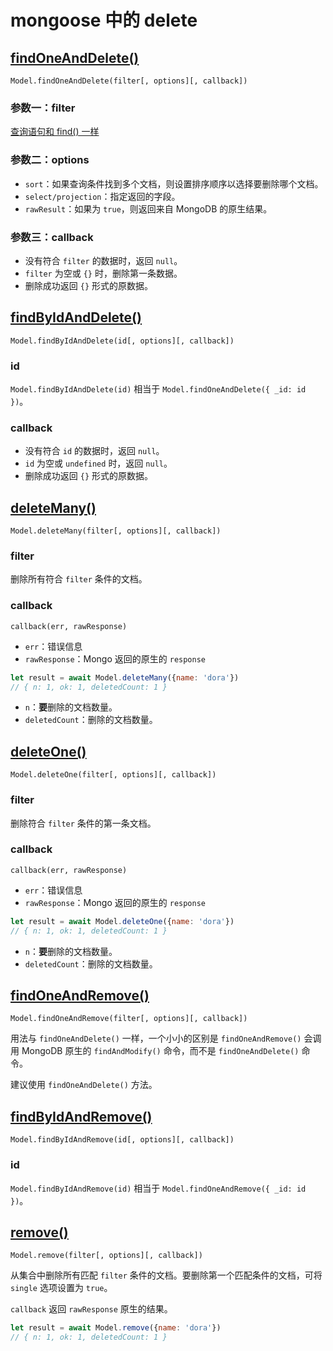 # mongoose 中的 delete

## [findOneAndDelete()](https://mongoosejs.com/docs/api/model.html#model_Model.findOneAndDelete)

`Model.findOneAndDelete(filter[, options][, callback])`

### 参数一：filter

[查询语句和 find() 一样](https://segmentfault.com/a/1190000021010300)

### 参数二：options

- `sort`：如果查询条件找到多个文档，则设置排序顺序以选择要删除哪个文档。
- `select/projection`：指定返回的字段。
- `rawResult`：如果为 `true`，则返回来自 MongoDB 的原生结果。

### 参数三：callback

- 没有符合 `filter` 的数据时，返回 `null`。
- `filter` 为空或 `{}` 时，删除第一条数据。
- 删除成功返回 `{}` 形式的原数据。

## [findByIdAndDelete()](https://mongoosejs.com/docs/api/model.html#model_Model.findByIdAndDelete)

`Model.findByIdAndDelete(id[, options][, callback])`

### id

`Model.findByIdAndDelete(id)` 相当于 `Model.findOneAndDelete({ _id: id })`。

### callback

- 没有符合 `id` 的数据时，返回 `null`。
- `id` 为空或 `undefined` 时，返回  `null`。
- 删除成功返回 `{}` 形式的原数据。

## [deleteMany()](https://mongoosejs.com/docs/api/model.html#model_Model.deleteMany)

`Model.deleteMany(filter[, options][, callback])`

### filter

删除所有符合 `filter` 条件的文档。

### callback

`callback(err, rawResponse)`

- `err`：错误信息
- `rawResponse`：Mongo 返回的原生的 `response`

```js
let result = await Model.deleteMany({name: 'dora'})
// { n: 1, ok: 1, deletedCount: 1 }
```

- `n`：**要**删除的文档数量。 
- `deletedCount`：删除的文档数量。

## [deleteOne()](https://mongoosejs.com/docs/api/model.html#model_Model.deleteOne)

`Model.deleteOne(filter[, options][, callback])`

### filter

删除符合 `filter` 条件的第一条文档。

### callback

`callback(err, rawResponse)`

- `err`：错误信息
- `rawResponse`：Mongo 返回的原生的 `response`

```js
let result = await Model.deleteOne({name: 'dora'})
// { n: 1, ok: 1, deletedCount: 1 }
```

- `n`：**要**删除的文档数量。 
- `deletedCount`：删除的文档数量。

## [findOneAndRemove()](https://mongoosejs.com/docs/api/model.html#model_Model.findOneAndRemove)

`Model.findOneAndRemove(filter[, options][, callback])`

用法与 `findOneAndDelete()` 一样，一个小小的区别是 `findOneAndRemove()` 会调用 MongoDB 原生的 `findAndModify()` 命令，而不是 `findOneAndDelete()` 命令。

建议使用 `findOneAndDelete()` 方法。

## [findByIdAndRemove()](https://mongoosejs.com/docs/api/model.html#model_Model.findByIdAndRemove)

`Model.findByIdAndRemove(id[, options][, callback])`

### id

`Model.findByIdAndRemove(id)` 相当于 `Model.findOneAndRemove({ _id: id })`。

## [remove()](https://mongoosejs.com/docs/api/model.html#model_Model.remove)

`Model.remove(filter[, options][, callback])`

从集合中删除所有匹配 `filter` 条件的文档。要删除第一个匹配条件的文档，可将 `single` 选项设置为 `true`。

`callback` 返回 `rawResponse` 原生的结果。

```js
let result = await Model.remove({name: 'dora'})
// { n: 1, ok: 1, deletedCount: 1 }
```